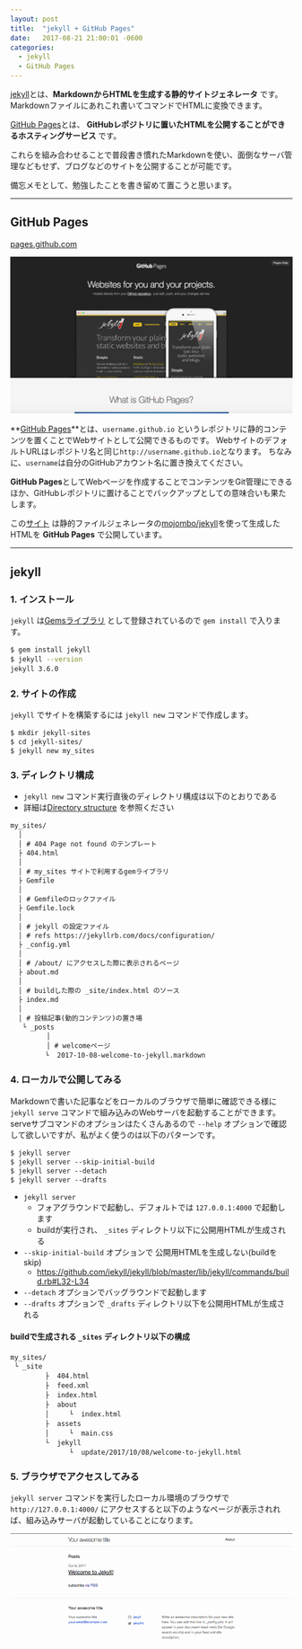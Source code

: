 ```yaml
---
layout: post
title:  "jekyll + GitHub Pages"
date:   2017-08-21 21:00:01 -0600
categories:
  - jekyll
  - GitHub Pages
---
```


[jekyll](https://jekyllrb.com/)とは、**MarkdownからHTMLを生成する静的サイトジェネレータ** です。
Markdownファイルにあれこれ書いてコマンドでHTMLに変換できます。

[GitHub Pages](https://pages.github.com/)とは、 **GitHubレポジトリに置いたHTMLを公開することができるホスティングサービス** です。

これらを組み合わせることで普段書き慣れたMarkdownを使い、面倒なサーバ管理などもせず、ブログなどのサイトを公開することが可能です。

備忘メモとして、勉強したことを書き留めて置こうと思います。

---

## GitHub Pages

[pages.github.com](https://pages.github.com/)

[![](/images/github_pages_top.jpg)](https://pages.github.com/)

**[GitHub Pages](https://pages.github.com/)**とは、`username.github.io` というレポジトリに静的コンテンツを置くことでWebサイトとして公開できるものです。
WebサイトのデフォルトURLはレポジトリ名と同じ`http://username.github.io`となります。
ちなみに、`username`は自分のGitHubアカウント名に置き換えてください。

**GitHub Pages**としてWebページを作成することでコンテンツをGit管理にできるほか、GitHubレポジトリに置けることでバックアップとしての意味合いも果たします。


この[サイト](https://maehachi08.github.io/) は静的ファイルジェネレータの[mojombo/jekyll](https://github.com/jekyll/jekyll)を使って生成したHTMLを **GitHub Pages** で公開しています。

---

## jekyll

### 1. インストール

`jekyll` は[Gemsライブラリ](https://rubygems.org/gems/jekyll) として登録されているので `gem install` で入ります。

  ```sh
$ gem install jekyll
$ jekyll --version
jekyll 3.6.0
```

### 2. サイトの作成

`jekyll` でサイトを構築するには `jekyll new` コマンドで作成します。

  ```
$ mkdir jekyll-sites
$ cd jekyll-sites/
$ jekyll new my_sites
```

### 3. ディレクトリ構成
   * `jekyll new` コマンド実行直後のディレクトリ構成は以下のとおりである
   * 詳細は[Directory structure](https://jekyllrb.com/docs/structure/) を参照ください

```
my_sites/
  │
  │ # 404 Page not found のテンプレート
  ├ 404.html
  │
  │ # my_sites サイトで利用するgemライブラリ
  ├ Gemfile
  │
  │ # Gemfileのロックファイル
  ├ Gemfile.lock
  │
  │ # jekyll の設定ファイル
  │ # refs https://jekyllrb.com/docs/configuration/
  ├ _config.yml
  │
  │ # /about/ にアクセスした際に表示されるページ
  ├ about.md
  │
  │ # buildした際の _site/index.html のソース
  ├ index.md
  │
  │ # 投稿記事(動的コンテンツ)の置き場
   └ _posts
         │
         │ # welcomeページ
　       └  2017-10-08-welcome-to-jekyll.markdown
```

### 4. ローカルで公開してみる

Markdownで書いた記事などをローカルのブラウザで簡単に確認できる様に `jekyll serve` コマンドで組み込みのWebサーバを起動することができます。
serveサブコマンドのオプションはたくさんあるので `--help` オプションで確認して欲しいですが、私がよく使うのは以下のパターンです。
  ```
$ jekyll server
$ jekyll server --skip-initial-build
$ jekyll server --detach
$ jekyll server --drafts
  ```

  * `jekyll server`
     * フォアグラウンドで起動し、デフォルトでは `127.0.0.1:4000` で起動します
     * buildが実行され、 `_sites` ディレクトリ以下に公開用HTMLが生成される
  * `--skip-initial-build` オプションで 公開用HTMLを生成しない(buildをskip)
    * https://github.com/jekyll/jekyll/blob/master/lib/jekyll/commands/build.rb#L32-L34
  * `--detach` オプションでバッグラウンドで起動します
  * `--drafts` オプションで `_drafts` ディレクトリ以下を公開用HTMLが生成される

#### buildで生成される `_sites` ディレクトリ以下の構成

  ```
my_sites/
   └ _site
　       ├  404.html
　       ├  feed.xml
　       ├  index.html
　       ├  about
　       │     └  index.html
　       ├  assets
　       │     └  main.css
　       └  jekyll
　             └  update/2017/10/08/welcome-to-jekyll.html
  ```

### 5. ブラウザでアクセスしてみる

`jekyll server` コマンドを実行したローカル環境のブラウザで `http://127.0.0.1:4000/` にアクセスすると以下のようなページが表示されれば、組み込みサーバが起動していることになります。

  ![](/images/jekyll_first_top.png)

